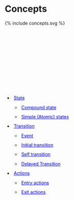 # Concepts

<style>
svg {
}
body>ul {
  margin-top: 15em;
}
ul>li {
}
ul>li>span {
  display: block;
  color: blue;
  text-decoration: underline;
  cursor: pointer;
  line-height: 1.5em;
  padding: 0.3em;
}
ellipse {
  fill: rgba(0,0,0,0.3);
}
text {
    fill: rgba(0,0,0,0.3);
    font-family: sans-serif;
    white-space: pre;
  }
  text.concept-entry,
  text.concept-exit,
  text.concept-action {
    font-size: 16px;
  }
  g.concept-delayed-event text,
  text.concept-event {
    font-size: 16px;
  }
  path {
    stroke: rgba(0,0,0,0.3);
  }
g.concept-transition>path {
      fill: rgba(0,0,0,0.3);
}
  g.concept-state>text {
    font-size: 24px;
    stroke-width: 3px; 
    white-space: pre;
  }
  g.concept-state>text.concept-action {
    font-size: 16px;
  }
  g.concept-state>path {
    stroke-width: 3;
  }

  g.concept-state>rect {
    fill: none;
    stroke: rgba(0,0,0,0.3);
    stroke-width: 3;
  }

  svg.concept-initial-transition g.concept-initial-transition>path,
  svg.concept-self-transition g.concept-self-transition>path,
  svg.concept-delayed-transition g.concept-delayed-transition>path,
  svg.concept-transition g.concept-transition>path,
  svg.concept-simple-state g.concept-simple-state>rect,
  svg.concept-simple-state g.concept-simple-state>path,
  svg.concept-compound-state g.concept-compound-state>rect,
  svg.concept-compound-state g.concept-compound-state>path,
  svg.concept-state g.concept-state>rect,
  svg.concept-state g.concept-state>path {
    stroke: #C00;
  }

  svg.concept-initial-transition g.concept-initial-transition>ellipse,
  svg.concept-initial-transition g.concept-initial-transition>path,
  svg.concept-self-transition g.concept-self-transition>path,
  svg.concept-self-transition g.concept-self-transition>text,
  svg.concept-transition g.concept-transition>path,
  svg.concept-transition g.concept-transition>ellipse,
  svg.concept-delayed-transition g.concept-delayed-transition>path,
  svg.concept-delayed-transition g.concept-delayed-transition>text,
  svg.concept-action text.concept-action,
  svg.concept-entry text.concept-entry,
  svg.concept-exit text.concept-exit,
  svg.concept-event text.concept-event,
  svg.concept-simple-state g.concept-simple-state>text,
  svg.concept-compound-state g.concept-compound-state>text,
  svg.concept-state g.concept-state>text {
    fill: #C00;
  }
  </style>

<script>
var highligted = null
function highlight(what) {
  svg = document.getElementById("svg");
  if (svg.classList.contains(what)) {
    svg.classList = "";
  }
  else {
    svg.classList = what;
  }
}
</script>


{% include concepts.svg %}

<!-- TODO render as horizontal menu -->
<ul>
<li><span onclick="highlight('concept-state')">State</span>
<ul>
<li><span onclick="highlight('concept-compound-state')">Compound state</span></li>
<li><span onclick="highlight('concept-simple-state')">Simple (Atomic) states</span></li>
</ul>
</li>
<li><span onclick="highlight('concept-transition')"> Transition</span>
<ul>
<li><span onclick="highlight('concept-event')"> Event</span></li>
<li><span onclick="highlight('concept-initial-transition')"> Initial transition</span></li>
<li><span onclick="highlight('concept-self-transition')"> Self transition</span></li>
<li><span onclick="highlight('concept-delayed-transition')">Delayed Transition</span></li>
</ul>
</li>
<li><span onclick="highlight('concept-action')">Actions</span>
<ul>
<li><span onclick="highlight('concept-entry')">Entry actions</span></li>
<li><span onclick="highlight('concept-exit')">Exit actions</span></li>
</ul>
</li>
</ul>
